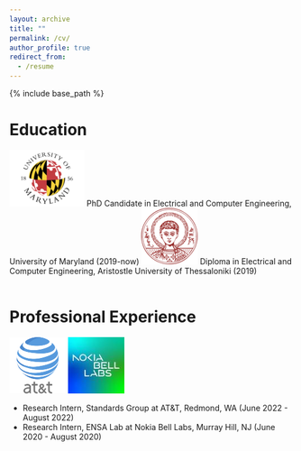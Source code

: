 ```yaml
---
layout: archive
title: ""
permalink: /cv/
author_profile: true
redirect_from:
  - /resume
---
```


{% include base_path %}

Education
======
 ![alt text](/images/umd-logo.png)  PhD Candidate in Electrical and Computer Engineering, University of Maryland (2019-now)
![alt text](/images/auth-logo.png) Diploma in Electrical and Computer Engineering, Aristostle University of Thessaloniki (2019)
<br/>
<br/>
  
Professional Experience
======
 ![alt text](/images/at&t.png) ![alt text](/images/nokia-logo.jpg)
* Research Intern, Standards Group at AT&T, Redmond, WA (June 2022 - August 2022)
* Research Intern, ENSA Lab at Nokia Bell Labs, Murray Hill, NJ (June 2020 - August 2020)
